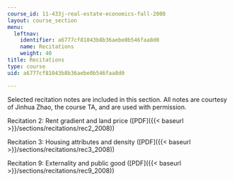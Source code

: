 ```yaml
---
course_id: 11-433j-real-estate-economics-fall-2008
layout: course_section
menu:
  leftnav:
    identifier: a6777cf81043b8b36aebe0b546faa8d0
    name: Recitations
    weight: 40
title: Recitations
type: course
uid: a6777cf81043b8b36aebe0b546faa8d0

---
```


Selected recitation notes are included in this section. All notes are courtesy of Jinhua Zhao, the course TA, and are used with permission.

Recitation 2: Rent gradient and land price ([PDF]({{< baseurl >}}/sections/recitations/rec2_2008))

Recitation 3: Housing attributes and density ([PDF]({{< baseurl >}}/sections/recitations/rec3_2008))

Recitation 9: Externality and public good ([PDF]({{< baseurl >}}/sections/recitations/rec9_2008))
